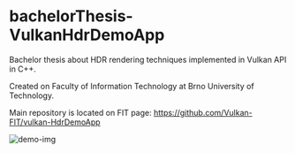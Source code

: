 # bachelorThesis-VulkanHdrDemoApp
Bachelor thesis about HDR rendering techniques implemented in Vulkan API in C++.

Created on Faculty of Information Technology at Brno University of Technology.

Main repository is located on FIT page: https://github.com/Vulkan-FIT/vulkan-HdrDemoApp

![demo-img](https://github.com/Rozzka/bachelorThesis-VulkanHdrDemoApp/assets/56408811/80c68132-e1f4-48a5-a3ff-c89f92a0c544)
